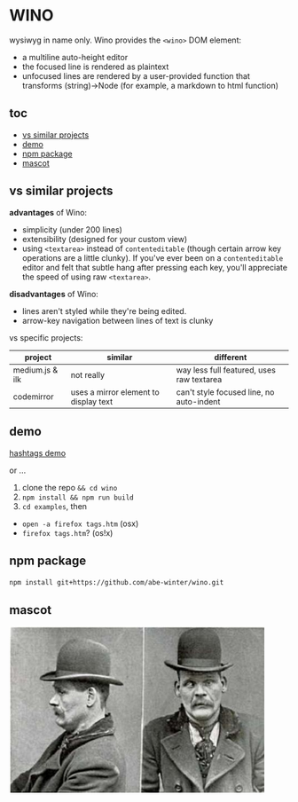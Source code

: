 # WINO

wysiwyg in name only. Wino provides the `<wino>` DOM element:
* a multiline auto-height editor
* the focused line is rendered as plaintext
* unfocused lines are rendered by a user-provided function that transforms (string)->Node (for example, a markdown to html function)

## toc

* [vs similar projects](#vs-similar-projects)
* [demo](#demo)
* [npm package](#npm-package)
* [mascot](#mascot)

## vs similar projects

**advantages** of Wino:
* simplicity (under 200 lines)
* extensibility (designed for your custom view)
* using `<textarea>` instead of `contenteditable` (though certain arrow key operations are a little clunky). If you've ever been on a `contenteditable` editor and felt that subtle hang after pressing each key, you'll appreciate the speed of using raw `<textarea>`.

**disadvantages** of Wino:
* lines aren't styled while they're being edited.
* arrow-key navigation between lines of text is clunky

vs specific projects:

| project | similar | different |
|---|---|---|
| medium.js & ilk | not really | way less full featured, uses raw textarea |
| codemirror | uses a mirror element to display text | can't style focused line, no auto-indent |

## demo

[hashtags demo](https://abe-winter.github.io/wino/tags.htm)

or ...

1. clone the repo `&& cd wino`
1. `npm install && npm run build`
1. `cd examples`, then
  - `open -a firefox tags.htm` (osx)
  - `firefox tags.htm`? (os!x)

## npm package

```bash
npm install git+https://github.com/abe-winter/wino.git
```

## mascot

![James Doyle, a prominent example of the type, at a low point in his run](static/james-doyle-mugshot.jpg)
